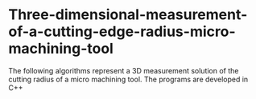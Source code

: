 # Three-dimensional-measurement-of-a-cutting-edge-radius-micro-machining-tool
The following algorithms represent a 3D measurement solution of the cutting radius of a micro machining tool. The programs are developed in C++
